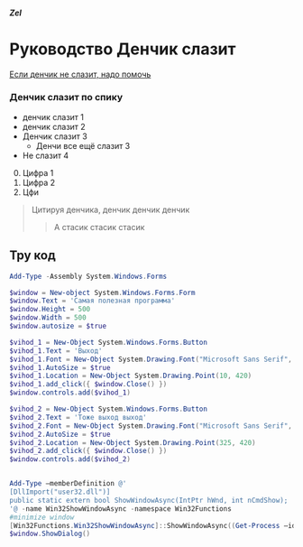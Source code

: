 ##### Zel

# Руководство Денчик слазит

[Если денчик не слазит, надо помочь](https://github.com/Zelgladis/Zel/blob/main/README.md#%D1%82%D1%80%D1%83-%D0%BA%D0%BE%D0%B4)

### Денчик слазит по спику
* денчик слазит 1
* денчик слазит 2
* Денчик слазит 3
  * Денчи все ещё слазит 3
* Не слазит 4

0. Цифра 1
0. Цифра 2
0. Цфи

> Цитируя денчика, денчик денчик денчик
> > А стасик стасик стасик

## Тру код
```Powershell
Add-Type -Assembly System.Windows.Forms 

$window = New-object System.Windows.Forms.Form
$window.Text = 'Самая полезная программа'
$window.Height = 500
$window.Width = 500
$window.autosize = $true

$vihod_1 = New-Object System.Windows.Forms.Button
$vihod_1.Text = 'Выход'
$vihod_1.Font = New-Object System.Drawing.Font("Microsoft Sans Serif", 11)
$vihod_1.AutoSize = $true
$vihod_1.Location = New-Object System.Drawing.Point(10, 420)
$vihod_1.add_click({ $window.Close() })
$window.controls.add($vihod_1)

$vihod_2 = New-Object System.Windows.Forms.Button
$vihod_2.Text = 'Тоже выход выход'
$vihod_2.Font = New-Object System.Drawing.Font("Microsoft Sans Serif", 11)
$vihod_2.AutoSize = $true
$vihod_2.Location = New-Object System.Drawing.Point(325, 420)
$vihod_2.add_click({ $window.Close() })
$window.controls.add($vihod_2)


Add-Type –memberDefinition @'
[DllImport("user32.dll")]
public static extern bool ShowWindowAsync(IntPtr hWnd, int nCmdShow);
'@ -name Win32ShowWindowAsync -namespace Win32Functions
#minimize window
[Win32Functions.Win32ShowWindowAsync]::ShowWindowAsync((Get-Process –id $pid).MainWindowHandle, 2)
$window.ShowDialog()

```

